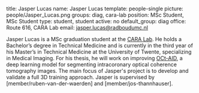 title: Jasper Lucas
name: Jasper Lucas
template: people-single 
picture: people/Jasper_Lucas.png
groups: diag, cara-lab 
position: MSc Student, MSc Student
type: student, student
active: no
default_group: diag 
office: Route 616, CARA Lab
email: jasper.lucas@radboudumc.nl

Jasper Lucas is a MSc graduation student at the [CARA Lab](https://www.cara-ai-lab.nl/). He holds a Bachelor’s degree in Technical Medicine and is currently in the third year of his Master’s in Technical Medicine at the University of Twente, specializing in Medical Imaging. For his thesis, he will work on improving [OCt-AID](https://academic.oup.com/ehjdh/article/6/3/404/8078941), a deep learning model for segmenting intracoronary optical coherence tomography images. The main focus of Jasper's project is to develop and validate a full 3D training approach. Jasper is supervised by [member/ruben-van-der-waerden] and [member/jos-thannhauser].
